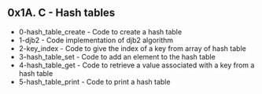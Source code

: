 ## 0x1A. C - Hash tables

* 0-hash_table_create - Code to create a hash table
* 1-djb2 - Code implementation of djb2 algorithm
* 2-key_index - Code to give the index of a key from array of hash table
* 3-hash_table_set - Code to add an element to the hash table
* 4-hash_table_get - Code to retrieve a value associated with a key from a hash table
* 5-hash_table_print - Code to print a hash table
